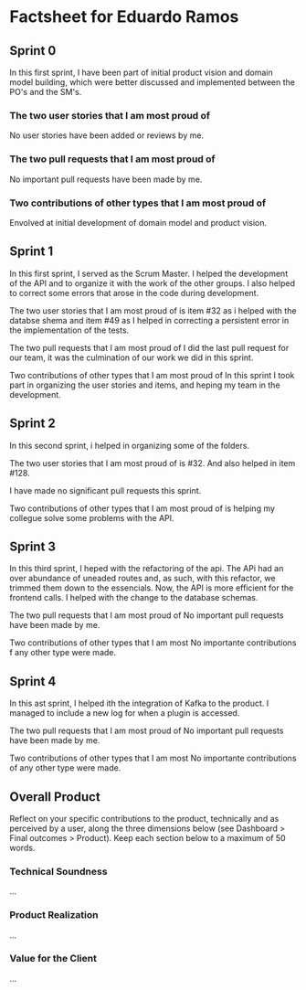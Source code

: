 # Factsheet for Eduardo Ramos

## Sprint 0

In this first sprint, I have been part of initial product vision and domain model building, which were better discussed and implemented between the PO's and the SM's.

### The two user stories that I am most proud of

No user stories have been added or reviews by me.

### The two pull requests that I am most proud of

No important pull requests have been made by me.

### Two contributions of other types that I am most proud of

Envolved at initial development of domain model and product vision.

## Sprint 1

In this first sprint, I served as the Scrum Master. I helped the development of the API and to organize it with the work of the other groups. I also helped to correct some errors that arose in the code during development.

The two user stories that I am most proud of is item #32 as i helped with the databse shema and item #49 as I helped in correcting a persistent error in the implementation of the tests.

The two pull requests that I am most proud of
I did the last pull request for our team, it was the culmination of our work we did in this sprint.

Two contributions of other types that I am most proud of
In this sprint I took part in organizing the user stories and items, and heping my team in the development.



## Sprint 2

In this second sprint, i helped in organizing some of the folders.

The two user stories that I am most proud of is #32. And also helped in item #128.

I have made no significant pull requests this sprint.

Two contributions of other types that I am most proud of
is helping my collegue solve some problems with the API.


## Sprint 3
In this third sprint, I heped with the refactoring of the api. The APi had an over abundance of uneaded routes and, as such, with this refactor, we trimmed them down to the essencials. Now, the API is more efficient for the frontend calls. I helped with the change to the database schemas.

The two pull requests that I am most proud of No important pull requests have been made by me.

Two contributions of other types that I am most No importante contributions f any other type were made.


## Sprint 4

In this ast sprint, I helped ith the integration of Kafka to the product. I managed to include a new log for when a plugin is accessed.

The two pull requests that I am most proud of No important pull requests have been made by me.

Two contributions of other types that I am most No importante contributions of any other type were made.


## Overall Product

Reflect on your specific contributions to the product, technically and as perceived by a user, along the three dimensions below (see Dashboard > Final outcomes > Product). Keep each section below to a maximum of 50 words.


### Technical Soundness

...


### Product Realization

...


### Value for the Client

...
